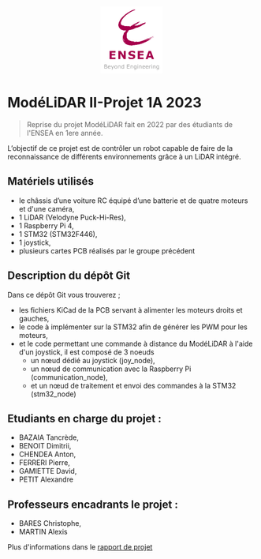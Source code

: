<p align="center"> <img src="logo ENSEA.png" width="25%" height="auto" /> </p>

# ModéLiDAR II-Projet 1A 2023
> Reprise du projet ModéLiDAR fait en 2022 par des étudiants de l'ENSEA en 1ere année.

L’objectif de ce projet est de contrôler un robot capable de faire de la reconnaissance de différents environnements grâce à un LiDAR intégré.

## Matériels utilisés
- le châssis d’une voiture RC équipé d’une batterie et de quatre moteurs et d'une caméra,
- 1 LiDAR (Velodyne Puck-Hi-Res),
- 1 Raspberry Pi 4,
- 1 STM32 (STM32F446),
- 1 joystick,
- plusieurs cartes PCB réalisés par le groupe précédent


## Description du dépôt Git
Dans ce dépôt Git vous trouverez ;
- les fichiers KiCad de la PCB servant à alimenter les moteurs droits et gauches,
- le code à implémenter sur la STM32 afin de générer les PWM pour les moteurs,
- et le code permettant une commande à distance du ModéLiDAR à l'aide d'un joystick, il est composé de 3 noeuds
  - un nœud dédié au joystick (joy_node),
  - un nœud de communication avec la Raspberry Pi (communication_node),
  - et un nœud de traitement et envoi des commandes à la STM32 (stm32_node)

## Etudiants en charge du projet :
- BAZAIA Tancrède,
- BENOIT Dimitrii,
- CHENDEA Anton,
- FERRERI Pierre,
- GAMIETTE David,
- PETIT Alexandre

## Professeurs encadrants le projet :
- BARES Christophe,
- MARTIN Alexis

Plus d'informations dans le [rapport de projet](https://docs.google.com/document/d/1G-ZUsXAikZ85jQwoOplvorRcLATqSPql3EAao3XSJj0)
